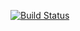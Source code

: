 [![Build Status](https://travis-ci.com/beyzaydin/beyzaHw.svg?branch=main)](https://travis-ci.com/beyzaydin/beyzaHw)
